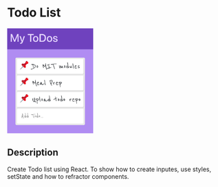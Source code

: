 # Todo List 
<img src="Screen Shot 2022-09-11 at 1.36.09 PM.png" width="200" height="">

## Description

Create Todo list using React. To show how to create inputes, use styles, setState and how to refractor components. 
